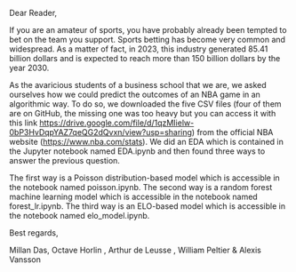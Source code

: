 Dear Reader,

If you are an amateur of sports, you have probably already been tempted to bet on the team you support. Sports betting has become very common and widespread. 
As a matter of fact, in 2023, this industry generated 85.41 billion dollars and is expected to reach more than 150 billion dollars by the year 2030.

As the avaricious students of a business school that we are, we asked ourselves how we could predict the outcomes of an NBA game in an algorithmic way. 
To do so, we downloaded the five CSV files (four of them are on GitHub, the missing one was too heavy but you can access it with this link https://drive.google.com/file/d/1qzMIielw-0bP3HvDqpYAZ7qeQG2dQvxn/view?usp=sharing) from the official NBA website (https://www.nba.com/stats).
We did an EDA which is contained in the Jupyter notebook named EDA.ipynb and then found three ways to answer the previous question.

The first way is a Poisson distribution-based model which is accessible in the notebook named poisson.ipynb. 
The second way is a random forest machine learning model which is accessible in the notebook named forest_lr.ipynb.
The third way is an ELO-based model which is accessible in the notebook named elo_model.ipynb.

Best regards,

Millan Das, Octave Horlin , Arthur de Leusse ,  William Peltier & Alexis Vansson


